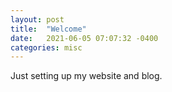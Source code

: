```yaml
---
layout: post
title:  "Welcome"
date:   2021-06-05 07:07:32 -0400
categories: misc
---
```


Just setting up my website and blog. 